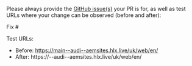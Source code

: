 Please always provide the [GitHub issue(s)](../issues) your PR is for, as well as test URLs where your change can be observed (before and after):

Fix #<gh-issue-id>

Test URLs:
- Before: https://main--audi--aemsites.hlx.live/uk/web/en/
- After: https://<branch>--audi--aemsites.hlx.live/uk/web/en/
